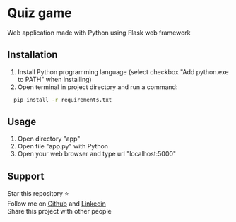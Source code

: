 # Quiz game
Web application made with Python using Flask web framework

## Installation
1. Install Python programming language (select checkbox "Add python.exe to PATH" when installing)
2. Open terminal in project directory and run a command:
```bash
  pip install -r requirements.txt
```

## Usage
1. Open directory "app"
2. Open file "app.py" with Python
3. Open your web browser and type url "localhost:5000"

## Support
Star this repository :star:<br>
Follow me on [Github](https://github.com/ikbalcaus) and [Linkedin](https://www.linkedin.com/in/ikbalcaus/)<br>
Share this project with other people

